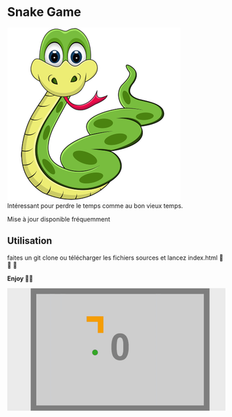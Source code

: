 # Snake Game
![snake](src/assets/snake.png)       
Intéressant pour perdre le temps comme au bon vieux temps.  

Mise à jour disponible fréquemment 

## Utilisation
faites un git clone ou télécharger les fichiers sources et lancez index.html   🎉 🎊 🎊

**Enjoy 🙂🙂**   

![image du jeu](src/assets/snake-gif.gif)
